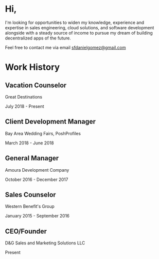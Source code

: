# Hi,

I'm looking for opportunities to widen my knowledge, experience and expertise in sales engineering, cloud solutions, and software development alongside with a steady source of income to pursue my dream of building decentralized apps of the future.

Feel free to contact me via email sfdanielgomez@gmail.com

# Work History
## Vacation Counselor
Great Destinations

July 2018 - Present

## Client Development Manager
Bay Area Wedding Fairs, PoshProfiles

March 2018 - June 2018

## General Manager
Amoura Development Company 

October 2016 - December 2017

## Sales Counselor
Western Benefit's Group

January 2015 - September 2016

## CEO/Founder
D&G Sales and Marketing Solutions LLC

Present

